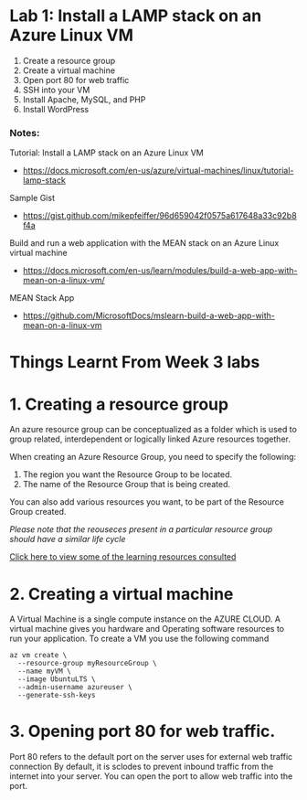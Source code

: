 # Lab 1: Install a LAMP stack on an Azure Linux VM

1. Create a resource group
2. Create a virtual machine
3. Open port 80 for web traffic
4. SSH into your VM
5. Install Apache, MySQL, and PHP
6. Install WordPress

### Notes:

Tutorial: Install a LAMP stack on an Azure Linux VM
* https://docs.microsoft.com/en-us/azure/virtual-machines/linux/tutorial-lamp-stack

Sample Gist
* https://gist.github.com/mikepfeiffer/96d659042f0575a617648a33c92b8f4a

Build and run a web application with the MEAN stack on an Azure Linux virtual machine
* https://docs.microsoft.com/en-us/learn/modules/build-a-web-app-with-mean-on-a-linux-vm/

MEAN Stack App
* https://github.com/MicrosoftDocs/mslearn-build-a-web-app-with-mean-on-a-linux-vm


# Things Learnt From Week 3 labs

# 1. Creating a resource group
An azure resource group can be conceptualized as a folder which is used to group related, interdependent or logically linked Azure resources together.

When creating an Azure Resource Group, you need to specify the following:

1. The region you want the Resource Group to be located. 
2. The name of the Resource Group that is being created.

You can also add various resources you want, to be part of the Resource Group created.

*Please note that the reouseces present in a particular resource group should have a similar life cycle*

[Click here to view some of the learning resources consulted](https://www.alachisoft.com/resources/docs/ncache/containerization/azure/create-azure-resource-group.html)


# 2. Creating a virtual machine
A Virtual Machine is a single compute instance on the AZURE CLOUD. A virtual machine gives you hardware and Operating software resources to run your application.
To create a VM you use the following command

```
az vm create \
  --resource-group myResourceGroup \
  --name myVM \
  --image UbuntuLTS \
  --admin-username azureuser \
  --generate-ssh-keys
```

# 3. Opening port 80 for web traffic.
Port 80 refers to the default port on the server uses for external web traffic connection By default, it is sclodes to prevent inbound traffic from the internet into your server. You can open the port to allow web traffic into the port.
